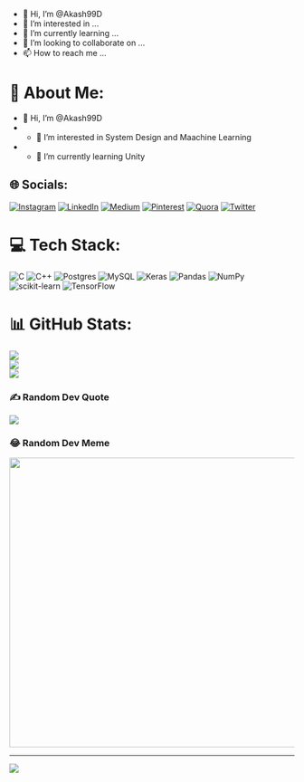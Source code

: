 - 👋 Hi, I’m @Akash99D
- 👀 I’m interested in ...
- 🌱 I’m currently learning ...
- 💞️ I’m looking to collaborate on ...
- 📫 How to reach me ...

<!---
Akash99D/Akash99D is a ✨ special ✨ repository because its `README.md` (this file) appears on your GitHub profile.
You can click the Preview link to take a look at your changes.
--->
# 💫 About Me:
- 👋 Hi, I’m @Akash99D
- - 👀 I’m interested in System Design and Maachine Learning
- - 🌱 I’m currently learning Unity


## 🌐 Socials:
[![Instagram](https://img.shields.io/badge/Instagram-%23E4405F.svg?logo=Instagram&logoColor=white)](https://instagram.com/lifeof_akash) [![LinkedIn](https://img.shields.io/badge/LinkedIn-%230077B5.svg?logo=linkedin&logoColor=white)](https://linkedin.com/in/akash-banik-073a15206) [![Medium](https://img.shields.io/badge/Medium-12100E?logo=medium&logoColor=white)](https://medium.com/@@Akash99D) [![Pinterest](https://img.shields.io/badge/Pinterest-%23E60023.svg?logo=Pinterest&logoColor=white)](https://pinterest.com/Akash99D) [![Quora](https://img.shields.io/badge/Quora-%23B92B27.svg?logo=Quora&logoColor=white)](https://quora.com/profile/Akash-Banik-6) [![Twitter](https://img.shields.io/badge/Twitter-%231DA1F2.svg?logo=Twitter&logoColor=white)](https://twitter.com/Akash28032017) 

# 💻 Tech Stack:
![C](https://img.shields.io/badge/c-%2300599C.svg?style=for-the-badge&logo=c&logoColor=white) ![C++](https://img.shields.io/badge/c++-%2300599C.svg?style=for-the-badge&logo=c%2B%2B&logoColor=white) ![Postgres](https://img.shields.io/badge/postgres-%23316192.svg?style=for-the-badge&logo=postgresql&logoColor=white) ![MySQL](https://img.shields.io/badge/mysql-%2300f.svg?style=for-the-badge&logo=mysql&logoColor=white) ![Keras](https://img.shields.io/badge/Keras-%23D00000.svg?style=for-the-badge&logo=Keras&logoColor=white) ![Pandas](https://img.shields.io/badge/pandas-%23150458.svg?style=for-the-badge&logo=pandas&logoColor=white) ![NumPy](https://img.shields.io/badge/numpy-%23013243.svg?style=for-the-badge&logo=numpy&logoColor=white) ![scikit-learn](https://img.shields.io/badge/scikit--learn-%23F7931E.svg?style=for-the-badge&logo=scikit-learn&logoColor=white) ![TensorFlow](https://img.shields.io/badge/TensorFlow-%23FF6F00.svg?style=for-the-badge&logo=TensorFlow&logoColor=white)
# 📊 GitHub Stats:
![](https://github-readme-stats.vercel.app/api?username=Akash99D&theme=radical&hide_border=false&include_all_commits=false&count_private=false)<br/>
![](https://github-readme-streak-stats.herokuapp.com/?user=Akash99D&theme=radical&hide_border=false)<br/>
![](https://github-readme-stats.vercel.app/api/top-langs/?username=Akash99D&theme=radical&hide_border=false&include_all_commits=false&count_private=false&layout=compact)

### ✍️ Random Dev Quote
![](https://quotes-github-readme.vercel.app/api?type=horizontal&theme=radical)

### 😂 Random Dev Meme
<img src="https://random-memer.herokuapp.com/" width="512px"/>

---
[![](https://visitcount.itsvg.in/api?id=Akash99D&icon=2&color=11)](https://visitcount.itsvg.in)

<!-- Proudly created with GPRM ( https://gprm.itsvg.in ) -->
